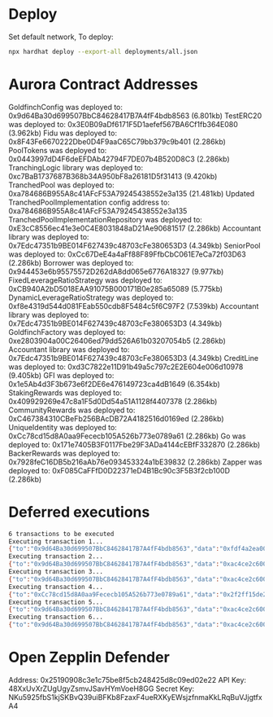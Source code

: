 # Deploy

Set default network,
To deploy:

```bash
npx hardhat deploy --export-all deployments/all.json
```

# Aurora Contract Addresses

GoldfinchConfig was deployed to: 0x9d64Ba30d699507BbC84628417B7A4fF4bdb8563 (6.801kb)
TestERC20 was deployed to: 0x3E0B09aDf6171F5D1aefef567BA6Cf1fb364E080 (3.962kb)
Fidu was deployed to: 0x8F43Fe6670222Dbe0D4F9aaC65C79bb379c9b401 (2.286kb)
PoolTokens was deployed to: 0x0443997dD4F6deEFDAb42794F7DE07b4B520D8C3 (2.286kb)
TranchingLogic library was deployed to: 0xc7BaB1737687B368b34A950bF8a26181D5f31413 (9.420kb)
TranchedPool was deployed to: 0xa784686B955A8c41AFcF53A79245438552e3a135 (21.481kb)
Updated TranchedPoolImplementation config address to: 0xa784686B955A8c41AFcF53A79245438552e3a135
TranchedPoolImplementationRepository was deployed to: 0xE3cC8556ec41e3e0C4E8031848aD21Ae90681517 (2.286kb)
Accountant library was deployed to: 0x7Edc47351b9BE014F627439c48703cFe380653D3 (4.349kb)
SeniorPool was deployed to: 0xCc67DeE4a4aFf88F89FfbCbC061E7eCa72f03D63 (2.286kb)
Borrower was deployed to: 0x944453e6b95575572D262dA8dd065e6776A18327 (9.977kb)
FixedLeverageRatioStrategy was deployed to: 0xCB940A2bD5018EAA91075B000171B0e285a65089 (5.775kb)
DynamicLeverageRatioStrategy was deployed to: 0xf8e4319d544d081FEab550cdb8F5484c5f6C97F2 (7.539kb)
Accountant library was deployed to: 0x7Edc47351b9BE014F627439c48703cFe380653D3 (4.349kb)
GoldfinchFactory was deployed to: 0xe2803904a00C26406ed79dd526A61b03207054b5 (2.286kb)
Accountant library was deployed to: 0x7Edc47351b9BE014F627439c48703cFe380653D3 (4.349kb)
CreditLine was deployed to: 0xd3C7822e11D91b49a5c797c2E2E604e006d10978 (9.405kb)
GFI was deployed to: 0x1e5Ab4d3F3b673e6f2DE6e476149723ca4dB1649 (6.354kb)
StakingRewards was deployed to: 0x409929269e47c8a1F5d0Dd54a51A1128f4407378 (2.286kb)
CommunityRewards was deployed to: 0xC467384310CBeFb256BAcDB72A4182516d0169ed (2.286kb)
UniqueIdentity was deployed to: 0xCc78cd15d8A0aa9Fececb105A526b773e0789a61 (2.286kb)
Go was deployed to: 0x171e7405B3F0117Fbe29F3ADa4144cEBfF332870 (2.286kb)
BackerRewards was deployed to: 0x7928feC16DB5b216aAb76e093453324a1bE39832 (2.286kb)
Zapper was deployed to: 0xF085CaFFfD0D22371eD4B1Bc90c3F5B3f2cb100D (2.286kb)

# Deferred executions

```bash
6 transactions to be executed
Executing transaction 1...
{"to":"0x9d64Ba30d699507BbC84628417B7A4fF4bdb8563","data":"0xfdf4a2ea000000000000000000000000a784686b955a8c41afcf53a79245438552e3a135","value":"0"}
Executing transaction 2...
{"to":"0x9d64Ba30d699507BbC84628417B7A4fF4bdb8563","data":"0xac4ce2c60000000000000000000000000000000000000000000000000000000000000017000000000000000000000000e3cc8556ec41e3e0c4e8031848ad21ae90681517","value":"0"}
Executing transaction 3...
{"to":"0x9d64Ba30d699507BbC84628417B7A4fF4bdb8563","data":"0xac4ce2c60000000000000000000000000000000000000000000000000000000000000015000000000000000000000000409929269e47c8a1f5d0dd54a51a1128f4407378","value":"0"}
Executing transaction 4...
{"to":"0xCc78cd15d8A0aa9Fececb105A526b773e0789a61","data":"0x2f2ff15de2f4eaae4a9751e85a3e4a7b9587827a877f29914755229b07a7b2da98285f70000000000000000000000000108cc3833cd49333a7908e4bb52f4cf8f4090425","value":"0"}
Executing transaction 5...
{"to":"0x9d64Ba30d699507BbC84628417B7A4fF4bdb8563","data":"0xac4ce2c60000000000000000000000000000000000000000000000000000000000000013000000000000000000000000171e7405b3f0117fbe29f3ada4144cebff332870","value":"0"}
Executing transaction 6...
{"to":"0x9d64Ba30d699507BbC84628417B7A4fF4bdb8563","data":"0xac4ce2c600000000000000000000000000000000000000000000000000000000000000140000000000000000000000007928fec16db5b216aab76e093453324a1be39832","value":"0"}
```

# Open Zepplin Defender

Address: 0x25190908c3e1c75be8f5cb248425d8c09ed02e22
API Key: 48XxUvXrZUgUgyZsmvJSavHYmVoeH8GG
Secret Key: NKu5925fbS1kjSKBvQ39uiBFKb8FzaxF4ueRXKyEWsjzfnmaKkLRqBuVJjgtfxA4
